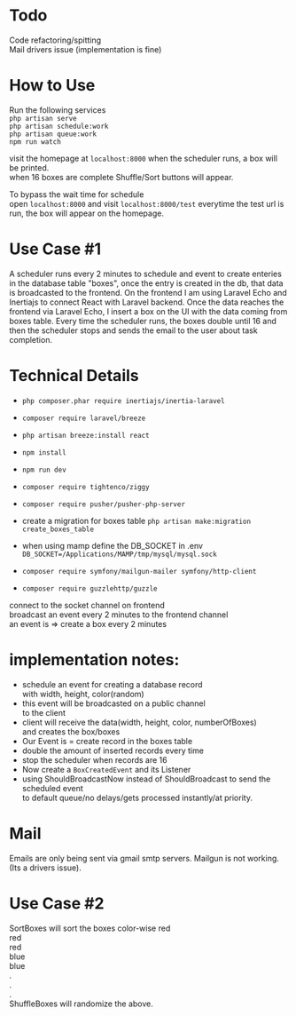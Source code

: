 # Todo
Code refactoring/spitting   
Mail drivers issue (implementation is fine)

# How to Use
Run the following services  
`php artisan serve`  
`php artisan schedule:work`  
`php artisan queue:work`  
`npm run watch`

visit the homepage at `localhost:8000`
when the scheduler runs, a box will be printed.  
when 16 boxes are complete Shuffle/Sort buttons will appear.

To bypass the wait time for schedule  
open `localhost:8000` and visit `localhost:8000/test`
everytime the test url is run, the box will appear on the homepage.

# Use Case #1
A scheduler runs every 2 minutes to schedule and event to create enteries in the database table "boxes", once the entry is created in the db, that data is broadcasted to the frontend. On the frontend I am using Laravel Echo and Inertiajs to connect React with Laravel backend. Once the data reaches the frontend via Laravel Echo, I insert a box on the UI with the data coming from boxes table. Every time the scheduler runs, the boxes double until 16 and then the scheduler stops and sends the email to the user about task completion.

# Technical Details
- `php composer.phar require inertiajs/inertia-laravel
  `
- `composer require laravel/breeze`
- `php artisan breeze:install react`
- `npm install`
- `npm run dev`
- `composer require tightenco/ziggy`
- `composer require pusher/pusher-php-server`

- create a migration for boxes table ` php artisan make:migration create_boxes_table
  `
- when using mamp define the DB_SOCKET in .env  
 `DB_SOCKET=/Applications/MAMP/tmp/mysql/mysql.sock`
- `composer require symfony/mailgun-mailer symfony/http-client`
- `composer require guzzlehttp/guzzle`

connect to the socket channel on frontend  
broadcast an event every 2 minutes to the frontend channel  
an event is => create a box every 2 minutes

# implementation notes:  
- schedule an event for creating a database record  
with width, height, color(random)
- this event will be broadcasted on a public channel  
to the client
- client will receive the data(width, height, color, numberOfBoxes)  
and creates the box/boxes
- Our Event is = create record in the boxes table
- double the amount of inserted records every time
- stop the scheduler when records are 16
- Now create a `BoxCreatedEvent` and its Listener 
- using ShouldBroadcastNow instead of ShouldBroadcast to send the scheduled event  
to default queue/no delays/gets processed instantly/at priority.

# Mail
Emails are only being sent via gmail smtp servers.
Mailgun is not working. (Its a drivers issue).

# Use Case #2
SortBoxes will sort the boxes color-wise
red  
red  
red  
blue  
blue  
.  
.  
.  
ShuffleBoxes will randomize the above.
